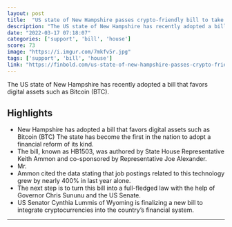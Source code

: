 ```yaml
---
layout: post
title:  "US state of New Hampshire passes crypto-friendly bill to take advantage of ‘booming’ industry."
description: "The US state of New Hampshire has recently adopted a bill that favors digital assets such as Bitcoin (BTC)."
date: "2022-03-17 07:18:07"
categories: ['support', 'bill', 'house']
score: 73
image: "https://i.imgur.com/7mkfv5r.jpg"
tags: ['support', 'bill', 'house']
link: "https://finbold.com/us-state-of-new-hampshire-passes-crypto-friendly-bill-to-take-advantage-of-booming-industry/"
---
```


The US state of New Hampshire has recently adopted a bill that favors digital assets such as Bitcoin (BTC).

## Highlights

- New Hampshire has adopted a bill that favors digital assets such as Bitcoin (BTC) The state has become the first in the nation to adopt a financial reform of its kind.
- The bill, known as HB1503, was authored by State House Representative Keith Ammon and co-sponsored by Representative Joe Alexander.
- Mr.
- Ammon cited the data stating that job postings related to this technology grew by nearly 400% in last year alone.
- The next step is to turn this bill into a full-fledged law with the help of Governor Chris Sununu and the US Senate.
- US Senator Cynthia Lummis of Wyoming is finalizing a new bill to integrate cryptocurrencies into the country’s financial system.

---
